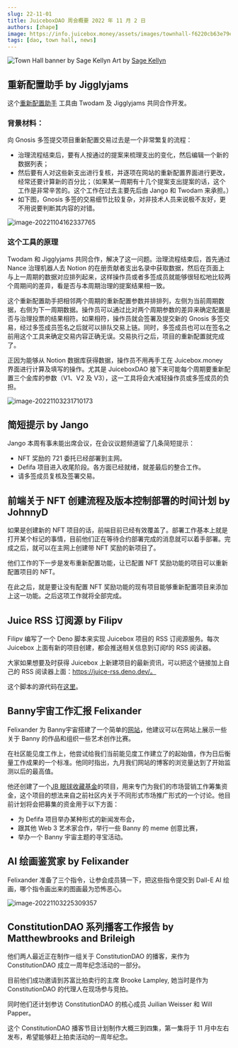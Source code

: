 ```yaml
---
slug: 22-11-01
title: JuiceboxDAO 周会概要 2022 年 11 月 2 日
authors: [zhape]
image: https://info.juicebox.money/assets/images/townhall-f6220cb63e79e62f790a0ba4a041c68c.png
tags: [dao, town hall, news]
---
```


![Town Hall banner by Sage Kellyn](townhall.webp) 
Art by [Sage Kellyn](https://twitter.com/SageKellyn)



## 重新配置助手 by Jigglyjams

这个[重新配置助手](https://juicetool.xyz/juicebox) 工具由 Twodam 及 Jigglyjams 共同合作开发。

### 背景材料：

向 Gnosis 多签提交项目重新配置交易过去是一个非常繁复的流程：

- 治理流程结束后，要有人按通过的提案来梳理支出的变化，然后编辑一个新的数据列表；
- 然后要有人对这些新支出进行复核，并逐项在网站的重新配置界面进行更改，经常还要计算新的百分比；（如果某一周期有十几个提案支出提案的话，这个工作是非常辛苦的。这个工作在过去主要先后由 Jango 和 Twodam 来承担。）
- 如下图，Gnosis 多签的交易细节比较复杂，对非技术人员来说极不友好，更不用说要判断其内容的对错。

![image-20221104162337765](image-20221104162337765.webp)

### 这个工具的原理

Twodam 和 Jigglyjams 共同合作，解决了这一问题。治理流程结束后，首先通过 Nance 治理机器人去 Notion 的在册贡献者支出名录中获取数据，然后在页面上与上一周期的数据对应排列起来，这样操作员或者多签成员就能够很轻松地比较两个周期间的差异，看是否与本周期治理的提案结果相一致。

这个重新配置助手把相邻两个周期的重新配置参数并排排列，左侧为当前周期数据，右侧为下一周期数据。操作员可以通过比对两个周期参数的差异来确定配置是否与治理投票的结果相符。如果相符，操作员就会签署及提交新的 Gnosis 多签交易，经过多签成员签名之后就可以排队交易上链。同时，多签成员也可以在签名之前用这个工具来确定交易内容正确无误。交易执行之后，项目的重新配置就完成了。

正因为能够从 Notion 数据库获得数据，操作员不用再手工在 Juicebox.money 界面进行计算及填写的操作。尤其是 JuiceboxDAO 接下来可能每个周期要重新配置三个金库的参数（V1、V2 及 V3），这一工具将会大减轻操作员或多签成员的负担。

![image-20221103231710173](image-20221103231710173.webp)

## 简短提示 by Jango

Jango 本周有事未能出席会议，在会议议题频道留了几条简短提示：

- NFT 奖励的 721 委托已经部署到主网。
- Defifa 项目进入收尾阶段。各方面已经就绪，就差最后的整合工作。
- 请多签成员复核及签署交易。

## 前端关于 NFT 创建流程及版本控制部署的时间计划 by JohnnyD 

如果是创建新的 NFT 项目的话，前端目前已经有效覆盖了。部署工作基本上就是打开某个标记的事情，目前他们正在等待合约部署完成的消息就可以着手部署。完成之后，就可以在主网上创建带 NFT 奖励的新项目了。

他们工作的下一步是发布重新配置功能，让已配置 NFT 奖励功能的项目可以重新配置项目的 NFT。

在此之后，就是要让没有配置 NFT 奖励功能的现有项目能够重新配置项目来添加上这一功能。之后这项工作就将全部完成。

## Juice RSS 订阅源 by Filipv

Filipv 编写了一个 Deno 脚本来实现 Juicebox 项目的 RSS 订阅源服务。每次 Juicebox 上面有新的项目创建，都会推送相关信息到订阅f的 RSS 阅读器。

大家如果想要及时获得 Juicebox 上新建项目的最新资讯，可以把这个链接加上自己的 RSS 阅读器上面：https://juice-rss.deno.dev/。

这个脚本的源代码在[这里](https://github.com/filipvvv/juice-rss)。

## Banny宇宙工作汇报 Felixander

Felixander 为 Banny宇宙搭建了一个简单的[网站](https://felixanderfelixand.wixsite.com/bannyverse)，他建议可以在网站上展示一些关于 Banny 的作品和组织一些艺术创作比赛。

在社区能见度工作上，他尝试给我们当前能见度工作建立了的起始值，作为日后衡量工作成果的一个标准。他同时指出，九月我们网站的博客的浏览量达到了开始监测以后的最高值。

他还创建了一个[JB 眼球收藏基金](https://juicebox.money/v2/p/293)的项目，用来专门为我们的市场营销工作筹集资金，这个项目的想法来自之前社区内关于不同形式市场推广形式的一个讨论。他目前计划将会把募集的资金用于以下方面：

- 为 Defifa 项目举办某种形式的新闻发布会，
- 跟其他 Web 3 艺术家合作，举行一些 Banny 的 meme 创意比赛，
- 举办一个 Banny 宇宙主题的寻宝活动。

 ## AI 绘画鉴赏家 by Felixander

Felixander 准备了三个指令，让参会成员猜一下，把这些指令提交到 Dall-E AI 绘画，哪个指令画出来的图画最为恐怖恶心。

![image-20221103225309357](image-20221103225309357.webp)

## ConstitutionDAO 系列播客工作报告 by Matthewbrooks and Brileigh

他们两人最近正在制作一组关于 ConstitutionDAO 的播客，来作为 ConstitutionDAO 成立一周年纪念活动的一部分。

目前他们成功邀请到苏富比拍卖行的主席 Brooke Lampley, 她当时是作为 ConstitutionDAO 的代理人在现场参与竞拍。

同时他们还计划参访 ConstitutionDAO 的核心成员 Juilian Weisser 和 Will Papper。

这个 ConstitutionDAO 播客节目计划制作大概三到四集，第一集将于 11 月中左右发布，希望能够赶上拍卖活动的一周年纪念。

